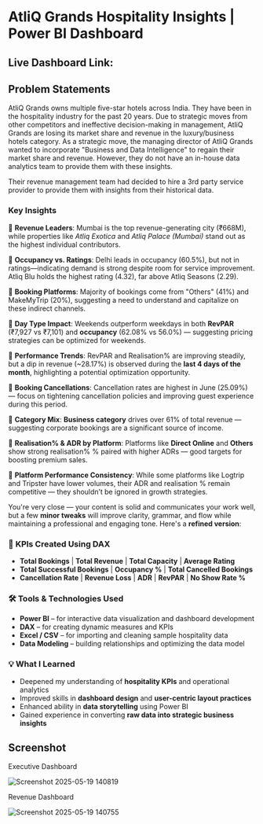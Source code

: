 # AtliQ Grands Hospitality Insights | Power BI Dashboard
## Live Dashboard Link:

## Problem Statements
AtliQ Grands owns multiple five-star hotels across India. They have been in the hospitality industry for the past 20 years. Due to strategic moves from other competitors and ineffective decision-making in management, AtliQ Grands are losing its market share and revenue in the luxury/business hotels category. As a strategic move, the managing director of AtliQ Grands wanted to incorporate "Business and Data Intelligence" to regain their market share and revenue. However, they do not have an in-house data analytics team to provide them with these insights.

Their revenue management team had decided to hire a 3rd party service provider to provide them with insights from their historical data.

###  Key Insights

🔸 **Revenue Leaders**: Mumbai is the top revenue-generating city (₹668M), while properties like *Atliq Exotica* and *Atliq Palace (Mumbai)* stand out as the highest individual contributors.

🔸 **Occupancy vs. Ratings**: Delhi leads in occupancy (60.5%), but not in ratings—indicating demand is strong despite room for service improvement. Atliq Blu holds the highest rating (4.32), far above Atliq Seasons (2.29).

🔸 **Booking Platforms**: Majority of bookings come from "Others" (41%) and MakeMyTrip (20%), suggesting a need to understand and capitalize on these indirect channels.

🔸 **Day Type Impact**: Weekends outperform weekdays in both **RevPAR** (₹7,927 vs ₹7,101) and **occupancy** (62.08% vs 56.0%) — suggesting pricing strategies can be optimized for weekends.

🔸 **Performance Trends**: RevPAR and Realisation% are improving steadily, but a dip in revenue (\~28.17%) is observed during the **last 4 days of the month**, highlighting a potential optimization opportunity.

🔸 **Booking Cancellations**: Cancellation rates are highest in June (25.09%) — focus on tightening cancellation policies and improving guest experience during this period.

🔸 **Category Mix**: **Business category** drives over 61% of total revenue — suggesting corporate bookings are a significant source of income.

🔸 **Realisation% & ADR by Platform**: Platforms like **Direct Online** and **Others** show strong realisation% % paired with higher ADRs — good targets for boosting premium sales.

🔸 **Platform Performance Consistency**: While some platforms like Logtrip and Tripster have lower volumes, their ADR and realisation % remain competitive — they shouldn’t be ignored in growth strategies.

You're very close — your content is solid and communicates your work well, but a few **minor tweaks** will improve clarity, grammar, and flow while maintaining a professional and engaging tone. Here's a **refined version**:

### 📌 **KPIs Created Using DAX**

* **Total Bookings** | **Total Revenue** | **Total Capacity** | **Average Rating**
* **Total Successful Bookings** | **Occupancy %** | **Total Cancelled Bookings**
* **Cancellation Rate** | **Revenue Loss** | **ADR** | **RevPAR** | **No Show Rate %**

### 🛠️ **Tools & Technologies Used**

* **Power BI** – for interactive data visualization and dashboard development
* **DAX** – for creating dynamic measures and KPIs
* **Excel / CSV** – for importing and cleaning sample hospitality data
* **Data Modeling** – building relationships and optimizing the data model

### 💡 **What I Learned**

* Deepened my understanding of **hospitality KPIs** and operational analytics
* Improved skills in **dashboard design** and **user-centric layout practices**
* Enhanced ability in **data storytelling** using Power BI
* Gained experience in converting **raw data into strategic business insights**

## Screenshot

Executive Dashboard

![Screenshot 2025-05-19 140819](https://github.com/user-attachments/assets/ebfad7ff-6ee2-4538-bbf4-1efbc78ac978)

Revenue Dashboard

![Screenshot 2025-05-19 140755](https://github.com/user-attachments/assets/f617f6a8-97f3-476d-ba60-1460035c0cb9)




